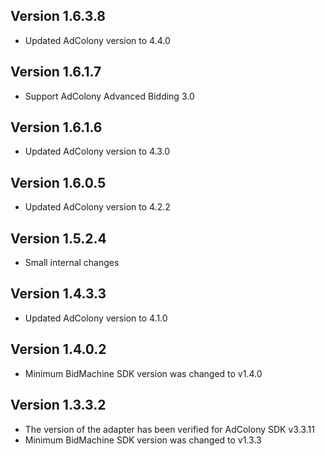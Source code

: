 ## Version 1.6.3.8
* Updated AdColony version to 4.4.0

## Version 1.6.1.7
* Support AdColony Advanced Bidding 3.0

## Version 1.6.1.6
* Updated AdColony version to 4.3.0

## Version 1.6.0.5
* Updated AdColony version to 4.2.2

## Version 1.5.2.4
* Small internal changes

## Version 1.4.3.3
* Updated AdColony version to 4.1.0

## Version 1.4.0.2
* Minimum BidMachine SDK version was changed to v1.4.0

## Version 1.3.3.2
* The version of the adapter has been verified for AdColony SDK v3.3.11
* Minimum BidMachine SDK version was changed to v1.3.3